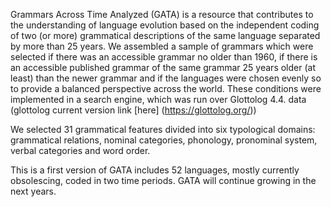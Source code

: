Grammars Across Time Analyzed (GATA) is a resource that contributes to the understanding of language evolution based on the independent coding of two (or more) grammatical descriptions of the same language separated by more than 25 years. We assembled a sample of grammars which were selected if there was an accessible grammar no older than 1960, if there is an accessible published grammar of the same grammar 25 years older (at least) than the newer grammar and if the languages were chosen evenly so to provide a balanced perspective across the world. These conditions were implemented in a search engine, which was run over Glottolog 4.4. data (glottolog current version link [here] (https://glottolog.org/))

We selected 31 grammatical features divided into six typological domains: grammatical relations, nominal categories, phonology, pronominal system, verbal categories and word order.

This is a first version of GATA includes 52 languages, mostly currently obsolescing, coded in two time periods. GATA will continue growing in the next years.
